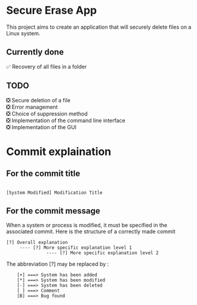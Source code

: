 # Secure Erase App
This project aims to create an application that will securely delete files on a Linux system.

## Currently done

✅ Recovery of all files in a folder

## TODO
❎  Secure deletion of a file \
❎  Error management \
❎  Choice of suppression method \
❎  Implementation of the command line interface \
❎  Implementation of the GUI

# Commit explaination

## For the commit title

```

[System Modified] Modification Title

```

## For the commit message

When a system or process is modified, it must be specified in the associated commit.
Here is the structure of a correctly made commit
  
```
[?] Overall explanation
     ---- [?] More specific explanation level 1
               ---- [?] More specific explanation level 2

```

The abbreviation [?] may be replaced by :

```
    [+] ===> System has been added
    [*] ===> System has been modified
    [-] ===> System has been deleted
    [ ] ===> Comment
    [B] ===> Bug found
```
